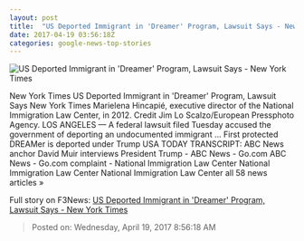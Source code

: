 ```yaml
---
layout: post
title:  "US Deported Immigrant in 'Dreamer' Program, Lawsuit Says - New York Times"
date: 2017-04-19 03:56:18Z
categories: google-news-top-stories
---
```


![US Deported Immigrant in 'Dreamer' Program, Lawsuit Says - New York Times](https://static01.nyt.com/images/2017/04/19/us/19dreamer/19dreamer-facebookJumbo.jpg)

New York Times US Deported Immigrant in 'Dreamer' Program, Lawsuit Says New York Times Marielena Hincapié, executive director of the National Immigration Law Center, in 2012. Credit Jim Lo Scalzo/European Pressphoto Agency. LOS ANGELES — A federal lawsuit filed Tuesday accused the government of deporting an undocumented immigrant ... First protected DREAMer is deported under Trump USA TODAY TRANSCRIPT: ABC News anchor David Muir interviews President Trump - ABC News - Go.com ABC News - Go.com complaint - National Immigration Law Center National Immigration Law Center National Immigration Law Center all 58 news articles »


Full story on F3News: [US Deported Immigrant in 'Dreamer' Program, Lawsuit Says - New York Times](http://www.f3nws.com/n/vrCVTF)

> Posted on: Wednesday, April 19, 2017 8:56:18 AM
